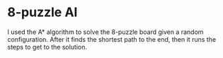 # 8-puzzle AI
I used the A* algorithm to solve the 8-puzzle board given a random configuration.
After it finds the shortest path to the end, then it runs the steps to get to the solution.
